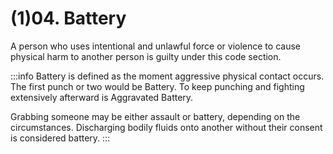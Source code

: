 # (1)04. Battery

A person who uses intentional and unlawful force or violence to cause physical harm to another person is guilty under this code section.

:::info
Battery is defined as the moment aggressive physical contact occurs. The first punch or two would be Battery. To keep punching and fighting extensively afterward is Aggravated Battery.

Grabbing someone may be either assault or battery, depending on the circumstances. Discharging bodily fluids onto another without their consent is considered battery.
:::